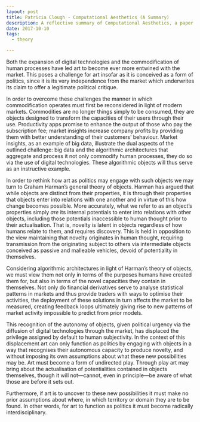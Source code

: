 ```yaml
---
layout: post
title: Patricia Clough - Computational Aesthetics (A Summary)
description: A reflective summary of Computational Aesthetics, a paper by Patricia Clough.
date: 2017-10-10
tags:
  - theory

---
```


Both the expansion of digital technologies and the commodification of human processes have led art to become ever more entwined with the market. This poses a challenge for art insofar as it is conceived as a form of politics, since it is its very independence from the market which underwrites its claim to offer a legitimate political critique.

<!--break-->

In order to overcome these challenges the manner in which commodification operates must first be reconsidered in light of modern markets. Commodities are no longer things simply to be consumed, they are objects designed to transform the capacities of their users through their use. Productivity apps promise to enhance the output of those who pay the subscription fee; market insights increase company profits by providing them with better understanding of their customers’ behaviour. Market insights, as an example of big data, illustrate the dual aspects of the outlined challenge: big data and the algorithmic architectures that aggregate and process it not only commodify human processes, they do so via the use of digital technologies. These algorithmic objects will thus serve as an instructive example.

In order to rethink how art as politics may engage with such objects we may turn to Graham Harman’s general theory of objects. Harman has argued that while objects are distinct from their properties, it is through their properties that objects enter into relations with one another and in virtue of this how change becomes possible. More accurately, what we refer to as an object’s properties simply <i>are</i> its internal potentials to enter into relations with other objects, including those potentials inaccessible to human thought prior to their actualisation. That is, novelty is latent in objects regardless of how humans relate to them, and requires discovery. This is held in opposition to the view maintaining that novelty originates in human thought, requiring transmission from the originating subject to others via intermediate objects conceived as passive and malleable vehicles, devoid of potentiality in themselves.

Considering algorithmic architectures in light of Harman’s theory of objects, we must view them not only in terms of the purposes humans have created them for, but also in terms of the novel capacities they contain in themselves. Not only do financial derivatives serve to analyse statistical patterns in markets and thus provide traders with ways to optimise their activities, the deployment of these solutions in turn affects the market to be measured, creating feedback loops ultimately giving rise to new patterns of market activity impossible to predict from prior models.

This recognition of the autonomy of objects, given political urgency via the diffusion of digital technologies through the market, has displaced the privilege assigned by default to human subjectivity. In the context of this displacement art can only function as politics by engaging with objects in a way that recognises their autonomous capacity to produce novelty, and without imposing its own assumptions about what these new possibilities may be. Art must become a form of undirected play. Through play art may bring about the actualisation of potentialities contained in objects themselves, though it will not—cannot, even in principle—be aware of what those are before it sets out.

Furthermore, if art is to uncover to these new possibilities it must make no prior assumptions about where, in which territory or domain they are to be found. In other words, for art to function as politics it must become radically interdisciplinary.
